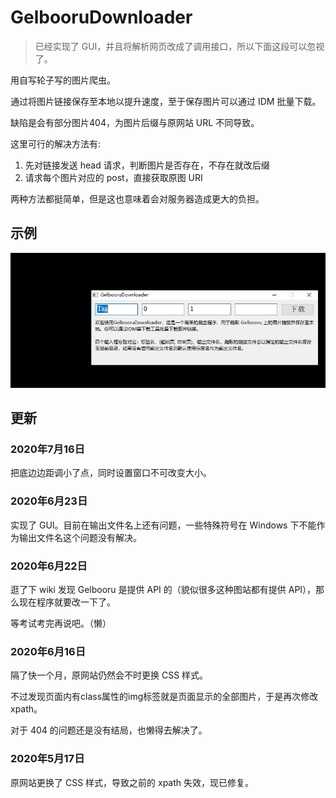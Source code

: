 # GelbooruDownloader

> 已经实现了 GUI，并且将解析网页改成了调用接口，所以下面这段可以忽视了。

用自写轮子写的图片爬虫。

通过将图片链接保存至本地以提升速度，至于保存图片可以通过 IDM 批量下载。

缺陷是会有部分图片404，为图片后缀与原网站 URL 不同导致。

这里可行的解决方法有:

1. 先对链接发送 head 请求，判断图片是否存在，不存在就改后缀
2. 请求每个图片对应的 post，直接获取原图 URI

两种方法都挺简单，但是这也意味着会对服务器造成更大的负担。

## 示例

![example](./example.jpg)

## 更新

### 2020年7月16日

把底边边距调小了点，同时设置窗口不可改变大小。

### 2020年6月23日

实现了 GUI。目前在输出文件名上还有问题，一些特殊符号在 Windows 下不能作为输出文件名这个问题没有解决。

### 2020年6月22日

逛了下 wiki 发现 Gelbooru 是提供 API 的（貌似很多这种图站都有提供 API），那么现在程序就要改一下了。

等考试考完再说吧。（懒）

### 2020年6月16日

隔了快一个月，原网站仍然会不时更换 CSS 样式。

不过发现页面内有class属性的img标签就是页面显示的全部图片，于是再次修改xpath。

对于 404 的问题还是没有结局，也懒得去解决了。

### 2020年5月17日 

原网站更换了 CSS 样式，导致之前的 xpath 失效，现已修复。

